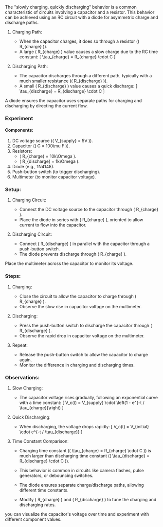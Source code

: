 The "slowly charging, quickly discharging" behavior is a common characteristic of circuits involving a capacitor and a resistor. This behavior can be achieved using an RC circuit with a diode for asymmetric charge and discharge paths.

1. Charging Path:
   - When the capacitor charges, it does so through a resistor (\( R_{charge} \)).
   - A large \( R_{charge} \) value causes a slow charge due to the RC time constant:
     \[
     \tau_{charge} = R_{charge} \cdot C
     \]

2. Discharging Path:
   - The capacitor discharges through a different path, typically with a much smaller resistance (\( R_{discharge} \)).
   - A small \( R_{discharge} \) value causes a quick discharge:
     \[
     \tau_{discharge} = R_{discharge} \cdot C
     \]

A diode ensures the capacitor uses separate paths for charging and discharging by directing the current flow.

### Experiment

#### Components:

1. DC voltage source (\( V_{supply} = 5V \)).
2. Capacitor (\( C = 100\mu F \)).
3. Resistors:
   - \( R_{charge} = 10k\Omega \).
   - \( R_{discharge} = 1k\Omega \).
4. Diode (e.g., 1N4148).
5. Push-button switch (to trigger discharging).
6. Multimeter (to monitor capacitor voltage).

### Setup:

1. Charging Circuit:
   - Connect the DC voltage source to the capacitor through \( R_{charge} \).
   - Place the diode in series with \( R_{charge} \), oriented to allow current to flow into the capacitor.

2. Discharging Circuit:
   - Connect \( R_{discharge} \) in parallel with the capacitor through a push-button switch.
   - The diode prevents discharge through \( R_{charge} \).

Place the multimeter across the capacitor to monitor its voltage.

### Steps:

1. Charging:
   - Close the circuit to allow the capacitor to charge through \( R_{charge} \).
   - Observe the slow rise in capacitor voltage on the multimeter.

2. Discharging:
   - Press the push-button switch to discharge the capacitor through \( R_{discharge} \).
   - Observe the rapid drop in capacitor voltage on the multimeter.

3. Repeat:
   - Release the push-button switch to allow the capacitor to charge again.
   - Monitor the difference in charging and discharging times.

### Observations:

1. Slow Charging:
   - The capacitor voltage rises gradually, following an exponential curve with a time constant:
     \[
     V_c(t) = V_{supply} \cdot \left(1 - e^{-t / \tau_{charge}}\right)
     \]

2. Quick Discharging:
   - When discharging, the voltage drops rapidly:
     \[
     V_c(t) = V_{initial} \cdot e^{-t / \tau_{discharge}}
     \]

3. Time Constant Comparison:
   - Charging time constant (\( \tau_{charge} = R_{charge} \cdot C \)) is much larger than discharging time constant (\( \tau_{discharge} = R_{discharge} \cdot C \)).

   - This behavior is common in circuits like camera flashes, pulse generators, or debouncing switches.

   - The diode ensures separate charge/discharge paths, allowing different time constants.

   - Modify \( R_{charge} \) and \( R_{discharge} \) to tune the charging and discharging rates.

you can visualize the capacitor's voltage over time and experiment with different component values.
